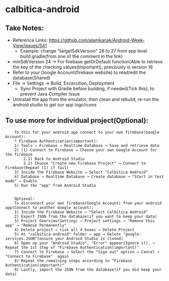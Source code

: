 # calbitica-android

## Take Notes:
* Reference Links: https://github.com/alamkanak/Android-Week-View/issues/541
    * Example: change "targetSdkVersion" 28 to 27 from app level build.gradle(from one of the comment in the link)
* minSdkVersion 24 -> For firebase getOrDefault function(Able to retrieve the key of the checking values(Important)), previously is version 16
* Refer to your Google Account(firebase website) to read/edit the database(Shared)
* File → Settings → Build, Excecution, Deployment
    * Sync Project with Gradle before building, if needed(Tick this), to prevent Java Compiler Issue
* Uninstall the app from the emulator, then clean and rebuild, re-run the android studio to get our app logo/icons
    
## To use more for individual project(Optional):
```
    To this for your android app connect to your own firebase(Google Account):
    * Firebase Authentication(important):
    1) Tools → Firebase → Realtime Database → Save and retrieve data
    2) (1) Connect to Firebase → Choose your own Google Account for the firebase
        2.1) Back to Android Studio
        2.2) Choose "Create new Firebase Project" → Connect to Firebase(Repeat (1) if fail)
    3) Inside the Firebase Website → Select "Calbitica Android"
    4) Database → Realtime Database → Create database → "Start in test mode" → Enable
    5) Run the "app" from Android Studio
    
    
    Optional:
    To disconnect your own firebase(Google Account) from your android app(Connect to another Google account):
    1) Inside the Firebase Website → "Select Calbitica Android"
    2) Export JSON from the database(if you want to keep your data)
    3) Project Overview(Setting) → Project settings → "Remove this app" → "Remove Permanently"
    4) Delete project → tick all 4 boxes → Delete Project
    5) At "calbitica-android" folder → app → Delete "google-services.JSON"(ensure your Android Studio is closed)
    6) Open up your "Android Studio", "Error" appear(Ignore it), → Repeat the 1st step of "Firebase Authentication(important)"
    7) Connect to Firebase → Select the "Sign out" option → Cancel → "Connect to Firebase"  again
    8) Repeat the remaining steps according to "Firebase Authentication(important)"
    9) Lastly, import the JSON from the database(if you did keep your data)
```